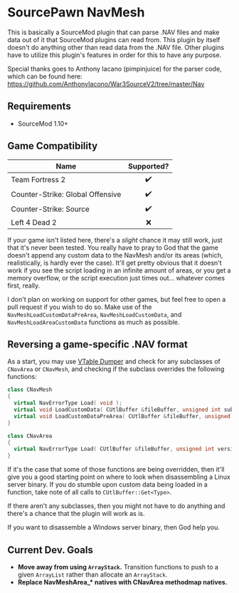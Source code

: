 # SourcePawn NavMesh

This is basically a SourceMod plugin that can parse .NAV files and make data out of it that
SourceMod plugins can read from. This plugin by itself doesn't do anything other than read
data from the .NAV file. Other plugins have to utilize this plugin's features in order for 
this to have any purpose.

Special thanks goes to Anthony Iacano (pimpinjuice) for the parser code, which can be found here: 
https://github.com/AnthonyIacono/War3SourceV2/tree/master/Nav

## Requirements
- SourceMod 1.10+

## Game Compatibility

| Name | Supported? |
| ---  | :---: |
| Team Fortress 2 | :heavy_check_mark: |
| Counter-Strike: Global Offensive | :heavy_check_mark: |
| Counter-Strike: Source | :heavy_check_mark: |
| Left 4 Dead 2 | :x: |

If your game isn't listed here, there's a *slight* chance it may still work, just that it's never been tested. You really have to pray to God that the game doesn't append any custom data to the NavMesh and/or its areas (which, realistically, is hardly ever the case). It'll get pretty obvious that it doesn't work if you see the script loading in an infinite amount of areas, or you get a memory overflow, or the script execution just times out... whatever comes first, really.

I don't plan on working on support for other games, but feel free to open a pull request if you wish to do so. Make use of the `NavMeshLoadCustomDataPreArea`, `NavMeshLoadCustomData`, and `NavMeshLoadAreaCustomData` functions as much as possible.

## Reversing a game-specific .NAV format

As a start, you may use [VTable Dumper](https://asherkin.github.io/vtable/) and check for any subclasses of `CNavArea` or `CNavMesh`, and checking if the subclass overrides the following functions:

```c++
class CNavMesh
{
  virtual NavErrorType Load( void );
  virtual void LoadCustomData( CUtlBuffer &fileBuffer, unsigned int subVersion ) { }
  virtual void LoadCustomDataPreArea( CUtlBuffer &fileBuffer, unsigned int subVersion ) { }
}

class CNavArea
{
  virtual NavErrorType Load( CUtlBuffer &fileBuffer, unsigned int version, unsigned int subVersion );
}
```

If it's the case that some of those functions are being overridden, then it'll give you a good starting point on where to look when disassembling a Linux server binary. If you do stumble upon custom data being loaded in a function, take note of all calls to `CUtlBuffer::Get<Type>`. 

If there aren't any subclasses, then you might not have to do anything and there's a chance that the plugin will work as is.

If you want to disassemble a Windows server binary, then God help you.

## Current Dev. Goals

- **Move away from using `ArrayStack`.** Transition functions to push to a given `ArrayList` rather than allocate an `ArrayStack`. 
- **Replace NavMeshArea_\* natives with CNavArea methodmap natives.** 
